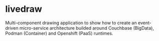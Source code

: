 # livedraw
Multi-component drawing application to show how to create an event-driven micro-service architecture builded around Couchbase (BigData), Podman (Container) and Openshift (PaaS) runtimes.
